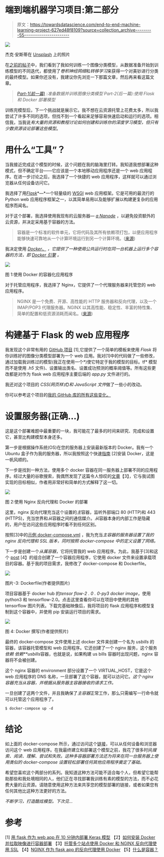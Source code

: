 # 端到端机器学习项目:第二部分

> 原文：<https://towardsdatascience.com/end-to-end-machine-learning-project-627ed48f8109?source=collection_archive---------55----------------------->

![](img/d4c8107dc1a696d2504bed85577761a0.png)

杰克·安斯蒂在 [Unsplash](https://unsplash.com?utm_source=medium&utm_medium=referral) 上的照片

在[之前的帖子](/end-to-end-machine-learning-project-part-1-806d04da8deb)中，我们看到了我如何训练一个图像分类模型，从数据准备开始到训练模型的不同迭代，都使用了*卷积神经网络*和*转移学习*来获得一个对美钞进行分类的最终模型。如果你还没有，我建议你先浏览一下那篇文章，然后再来看这篇文章。

> [*Part-1(前一篇)*](/end-to-end-machine-learning-project-part-1-806d04da8deb) *:准备数据并训练图像分类模型
> Part-2(后一篇):使用 Flask 和 Docker 部署模型*

训练完模型后，下一个挑战就是展示它。我不想在云资源托管上花费太多，所以我尝试了许多不同的选项，但找不到一个看起来足够容易快速启动和运行的选项。相信我，当我说*有大量的资源和教程讨论如何创建和训练你的深度学习模型，但只有少数资源谈论部署这些模型*。

# 用什么“工具”？

当我接近完成这个模型的时候，这个问题在我的脑海里打转。我知道我想部署这种模式，但不确定平台——它应该是一个本地移动应用程序还是一个 web 应用程序。在进一步讨论之后，我选择了一个快捷的 web 应用程序，这样就可以通过浏览器从任何设备访问它。

我选择了用[*Flask*](https://flask.palletsprojects.com/en/1.1.x/)*—*一个轻量级的 [WSGI](https://wsgi.readthedocs.io/) web 应用框架。它是可用的最流行的 Python web 应用程序框架之一，以其简单易用以及能够扩展以构建更复杂的应用程序而闻名。

对于这个部署，我选择使用我现有的云服务器— [*a Nanode*](https://www.linode.com/products/nanodes/) ，以避免投资额外的云资源，并决定采用基于容器的方法。

> 容器是一个标准的软件单元，它将代码及其所有依赖项打包，以便应用程序能够快速可靠地从一个计算环境运行到另一个计算环境。([来源](https://www.docker.com/resources/what-container))

我决定使用 [*Docker、*](https://www.docker.com/) *，它提供了一种使用公共运行时在同一台机器上运行多个容器的方法，即* [*Docker 引擎*](https://www.docker.com/products/container-runtime) *。*

![](img/9daf5d38997677ea1176e1389e2754aa.png)

图 1:使用 Docker 的容器化应用程序

对于托管应用程序，我选择了 Nginx，它提供了一个代理服务器来托管您的 web 应用程序。

> NGINX 是一个免费、开源、高性能的 HTTP 服务器和反向代理，以及一个 IMAP/POP3 代理服务器。NGINX 以其高性能、稳定性、丰富的特性集、简单的配置和低资源消耗而闻名。([来源](https://www.nginx.com/resources/wiki/))

# 构建基于 Flask 的 web 应用程序

我发现这个非常有用的 [GitHub 项目](https://github.com/mtobeiyf/keras-flask-deploy-webapp) [1],它提供了一个简单的模板来使用 *Flask* 将你训练好的图像分类模型部署为一个 web 应用。我对[1]中的代码做了一些修改，通过加载我训练过的模型(我正在使用一个*)使它特定于我的模型的目标。tf* 模型而不是使用 *.h5* 文件)、设置输出类名、设置成功预测的概率阈值等。所有这些更改都是对作为 flask web 应用程序主要后端的 *app.py* 文件进行的。

我还对这个项目的 *CSS(网页样式)和 JavaScript 文件*做了一些小的改动。

你可以参考这个项目的[我的 GitHub 库的所有这些变化。](https://github.com/impiyush/Projects/tree/master/Recognize_US_Bills)

# 设置服务器(正确…)

这是这个部署难题中最重要的一块，我可能花了最多的时间来研究、完成和设置它，甚至比构建模型本身还多。

第一步是根据操作系统(OS)在您的服务器上安装最新版本的 Docker。我有一个 Ubuntu 盒子作为我的服务器，所以我按照这个快速[指南](https://www.linode.com/docs/applications/containers/how-to-install-docker-and-pull-images-for-container-deployment/) [2]安装 Docker，这是一帆风顺的。

下一步是找到一种方法，使用多个 docker 容器在同一服务器上部署不同的应用程序。经过大量的谷歌搜索，我偶然发现了这篇令人惊叹的[文章](https://olex.biz/2019/09/hosting-with-docker-nginx-reverse-proxy-letsencrypt)【3】，它与我试图实现的目标相似，作者用非常好和简单的方式解释了这一切。

![](img/7ac3419789c746c79ddccfa8eab3c335.png)

图 2:使用 Nginx 反向代理和 Docker 的部署

这里，nginx 反向代理充当这个设置的*主*容器，监听外部端口 80 (HTTP)和 443 (HTTPS)，充当世界和*从*容器之间的通信媒介。*从*容器本身的内部工作是隐藏的，用户在访问这些应用程序时看不到任何区别。

按照[3]中的[示例 docker-compose.yml](https://olex.biz/2019/09/hosting-with-docker-nginx-reverse-proxy-letsencrypt/#nginx-reverse-proxy-and-ssl) ，我为充当*主容器的服务器设置了我的 nginx 反向代理和 SSL 版本，同时按照 docker-compose 中的定义设置了网络。*

下一步是创建一个*从属容器*，它将托管我的 web 应用程序。为此，我基于[3]和这个 [post](https://dev.to/ishankhare07/nginx-as-reverse-proxy-for-a-flask-app-using-docker-3ajg) [4】的组合创建了一个容器应用程序，它使用 docker 文件来设置承载项目的容器。基于我的项目需求，我修改了 docker-compose 和 Dockerfile。

![](img/11e591bc0772933a0f8cb6ae4128cbe3.png)

图片-3: Dockerfile(作者提供图片)

项目容器基于 docker hub 的*tensor flow-2 . 0 . 0-py3 docker image*，使用 python3 和 tensorflow-2.0。点击这里查看你可以在项目中使用的其他 tensorflow 图片列表。下载完基础映像后，我将项目的 flask 应用程序和模型复制到这个容器中，并使用 pip 安装运行项目的需求。

![](img/46e906b8a3825c20ddeaab1000cf944f.png)

图 4: Docker 撰写(作者提供照片)

最终的 docker-compose 文件使用上述 docker 文件来创建一个名为 *usbills* 的容器，该容器托管模型和 web 应用程序。它还创建了一个 nginx 服务，这个服务*依赖* *依赖**usbills*容器，也就是说，如果构建 us bills 容器时出现问题，nginx 容器将不会被创建。

这个 nginx 容器的 environment 部分设置了一个 VIRTUAL_HOST，它是这个 web 应用程序的 DNS 名称，一旦部署了这个容器，就可以访问它。*这个 nginx 容器充当从容器，并根据从服务器主容器接收的请求工作。*

一旦创建了这两个文件，并且我确保了*主容器*正常工作，那么只需编写一行命令就可以托管这个应用程序了。

```
$ docker-compose up -d
```

# 结论

如上面的 docker-compose 所示，通过访问这个[链接](https://projects.impiyush.com/)，可以从任何设备和浏览器访问这个 web 应用程序。在我最终建立和部署这个模型之前，我花了很多时间*搜索、阅读、理解、尝试和失败。这种多容器部署方法还为将来在同一台服务器上使用类似的 docker-compose 设置轻松部署任何其他应用程序奠定了基础。*

希望您喜欢这个两部分的系列。我知道这种方法可能不适合每个人，但希望它能帮助那些和我处境相同的人，他们正在寻找部署我训练有素的模型的方法，而不必花费大量的云资源。请随意使用这种方法来共享您的模型部署的链接，或者如果您有任何其他比这种方法更好的方法。

*不断学习，打造酷炫模型。下次见…*

# 参考

[1] [用 flask 作为 web app 在 10 分钟内部署 Keras 模型](https://github.com/mtobeiyf/keras-flask-deploy-webapp)
【2】[如何安装 Docker 并拉取映像进行容器部署](https://www.linode.com/docs/applications/containers/how-to-install-docker-and-pull-images-for-container-deployment/)
【3】[托管多个站点使用 Docker 和 NGINX 反向代理使用 SSL](https://olex.biz/2019/09/hosting-with-docker-nginx-reverse-proxy-letsencrypt/)
【4】[NGINX 作为 flask app 的反向代理使用 Docker](https://dev.to/ishankhare07/nginx-as-reverse-proxy-for-a-flask-app-using-docker-3ajg)
【5】[什么是容器？](https://www.docker.com/resources/what-container)